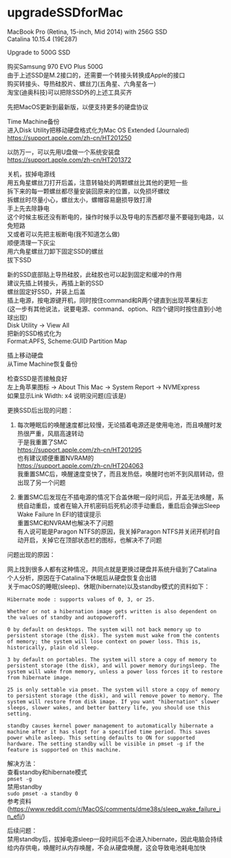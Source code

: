 # upgradeSSDforMac

MacBook Pro (Retina, 15-inch, Mid 2014) with 256G SSD   
Catalina 10.15.4 (19E287)  

Upgrade to 500G SSD  

购买Samsung 970 EVO Plus 500G  
由于上述SSD是M.2接口的，还需要一个转接头转换成Apple的接口  
购买转接头、导热硅胶片、螺丝刀(五角星、六角星各一)  
淘宝(迪奥科技)可以把除SSD外的上述工具买齐  

先把MacOS更新到最新版，以便支持更多的硬盘协议  

Time Machine备份  
进入Disk Utility把移动硬盘格式化为Mac OS Extended (Journaled)  
https://support.apple.com/zh-cn/HT201250  

以防万一，可以先用U盘做一个系统安装盘  
https://support.apple.com/zh-cn/HT201372  

关机，拔掉电源线  
用五角星螺丝刀打开后盖，注意转轴处的两颗螺丝比其他的更短一些  
拆下来的每一颗螺丝都尽量安装回原来的位置，以免损坏螺纹  
拆螺丝时尽量小心，螺丝太小，螺帽容易磨损导致打滑  
手上先去除静电  
这个时候主板还没有断电的，操作时候手以及导电的东西都尽量不要碰到电路，以免短路  
又或者可以先把主板断电(我不知道怎么做)  
顺便清理一下灰尘  
用六角星螺丝刀卸下固定SSD的螺丝  
拔下SSD  

新的SSD底部贴上导热硅胶，此硅胶也可以起到固定和缓冲的作用  
建议先插上转接头，再插上新的SSD  
螺丝固定好SSD，并装上后盖  
插上电源，按电源键开机，同时按住command和R两个键直到出现苹果标志  
(这一步有其他说法，说要电源、command、option、R四个键同时按住直到小地球出现)  
Disk Utility -> View All  
把新的SSD格式化为  
Format:APFS, Scheme:GUID Partition Map  

插上移动硬盘  
从Time Machine恢复备份  

检查SSD是否接触良好  
左上角苹果图标 -> About This Mac -> System Report -> NVMExpress  
如果显示Link Width:	x4 说明没问题(应该是)

更换SSD后出现的问题： 

1. 每次睡眠后的唤醒速度都比较慢，无论插着电源还是使用电池，而且唤醒时发热很严重，风扇高速转动  
于是我重置了SMC   
https://support.apple.com/zh-cn/HT201295  
也有建议顺便重置NVRAM的  
https://support.apple.com/zh-cn/HT204063  
我重置SMC后，唤醒速度变快了，而且发热低，唤醒时也听不到风扇转动，但出现了另一个问题   

2. 重置SMC后发现在不插电源的情况下合盖休眠一段时间后，开盖无法唤醒，系统自动重启，或者在输入开机密码后死机必须手动重启，重启后会弹出Sleep Wake Failure In EFI的错误提示  
重置SMC和NVRAM也解决不了问题  
有人说可能是Paragon NTFS的原因，我关掉Paragon NTFS并关闭开机时自动开启，关掉它在顶部状态栏的图标，也解决不了问题  

问题出现的原因：  

网上找到很多人都有这种情况，共同点就是更换过硬盘并系统升级到了Catalina  
个人分析，原因在于Catalina下休眠后从硬盘恢复会出错  
关于macOS的睡眠(sleep)、休眠(hibernate)以及standby模式的资料如下： 
```
Hibernate mode : supports values of 0, 3, or 25.

Whether or not a hibernation image gets written is also dependent on the values of standby and autopoweroff.

0 by default on desktops. The system will not back memory up to persistent storage (the disk). The system must wake from the contents of memory; the system will lose context on power loss. This is, historically, plain old sleep.

3 by default on portables. The system will store a copy of memory to persistent storage (the disk), and will power memory duringsleep. The system will wake from memory, unless a power loss forces it to restore from hibernate image.

25 is only settable via pmset. The system will store a copy of memory to persistent storage (the disk), and will remove power to memory. The system will restore from disk image. If you want "hibernation" slower sleeps, slower wakes, and better battery life, you should use this setting.

standby causes kernel power management to automatically hibernate a machine after it has slept for a specified time period. This saves power while asleep. This setting defaults to ON for supported hardware. The setting standby will be visible in pmset -g if the feature is supported on this machine.
```  

解决方法：  
查看standby和hibernate模式  
```pmset -g```  
禁用standby  
```sudo pmset -a standby 0```  
参考资料(https://www.reddit.com/r/MacOS/comments/dme38s/sleep_wake_failure_in_efi/)  

后续问题：  
禁用standby后，拔掉电源sleep一段时间后不会进入hibernate，因此电脑会持续给内存供电，唤醒时从内存唤醒，不会从硬盘唤醒，这会导致电池耗电加快  
